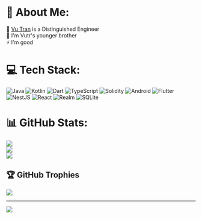 # 💫 About Me:
🔭 [Vu Tran](https://github.com/vutran1710) is a Distinguished Engineer<br>👯 I'm Vutr's younger brother<br>⚡ I'm good


# 💻 Tech Stack:
![Java](https://img.shields.io/badge/java-%23ED8B00.svg?style=for-the-badge&logo=java&logoColor=white) ![Kotlin](https://img.shields.io/badge/kotlin-%230095D5.svg?style=for-the-badge&logo=kotlin&logoColor=white) ![Dart](https://img.shields.io/badge/dart-%230175C2.svg?style=for-the-badge&logo=dart&logoColor=white) ![TypeScript](https://img.shields.io/badge/typescript-%23007ACC.svg?style=for-the-badge&logo=typescript&logoColor=white) ![Solidity](https://img.shields.io/badge/Solidity-%23363636.svg?style=for-the-badge&logo=solidity&logoColor=white) ![Android](https://img.shields.io/badge/android-%230175C2.svg?style=for-the-badge&logo=dart&logoColor=white) ![Flutter](https://img.shields.io/badge/Flutter-%2302569B.svg?style=for-the-badge&logo=Flutter&logoColor=white) ![NestJS](https://img.shields.io/badge/nestjs-%23E0234E.svg?style=for-the-badge&logo=nestjs&logoColor=white) ![React](https://img.shields.io/badge/react-%2320232a.svg?style=for-the-badge&logo=react&logoColor=%2361DAFB) ![Realm](https://img.shields.io/badge/Realm-39477F?style=for-the-badge&logo=realm&logoColor=white) ![SQLite](https://img.shields.io/badge/sqlite-%2307405e.svg?style=for-the-badge&logo=sqlite&logoColor=white)
# 📊 GitHub Stats:
![](https://github-readme-stats.vercel.app/api?username=hantrungkien&theme=dark&hide_border=false&include_all_commits=false&count_private=false)<br/>
![](https://github-readme-streak-stats.herokuapp.com/?user=hantrungkien&theme=dark&hide_border=false)<br/>
![](https://github-readme-stats.vercel.app/api/top-langs/?username=hantrungkien&theme=dark&hide_border=false&include_all_commits=false&count_private=false&layout=compact)

## 🏆 GitHub Trophies
![](https://github-profile-trophy.vercel.app/?username=hantrungkien&theme=radical&no-frame=true&no-bg=true&margin-w=4)

---
[![](https://visitcount.itsvg.in/api?id=hantrungkien&icon=0&color=0)](https://visitcount.itsvg.in)

<!-- Proudly created with GPRM ( https://gprm.itsvg.in ) -->
